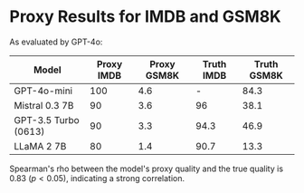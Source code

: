 # Proxy Results for IMDB and GSM8K

As evaluated by GPT-4o:

| Model       | Proxy IMDB | Proxy GSM8K | Truth IMDB | Truth GSM8K |
|-------------|------| ---- |-----------|-------------|
| GPT-4o-mini | 100  | 4.6  | -         | 84.3        |
| Mistral 0.3 7B | 90 | 3.6 | 96        | 38.1        |
| GPT-3.5 Turbo (0613) | 90 | 3.3 | 94.3      | 46.9        |
| LLaMA 2 7B | 80 | 1.4 | 90.7      | 13.3        |

Spearman's rho between the model's proxy quality and the true quality is 0.83 ($p < 0.05$), indicating a strong correlation.
